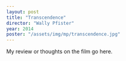 ```yaml
---
layout: post
title: "Transcendence"
director: "Wally Pfister"
year: 2014
poster: "/assets/img/mp/transcendence.jpg"
---
```


My review or thoughts on the film go here.
